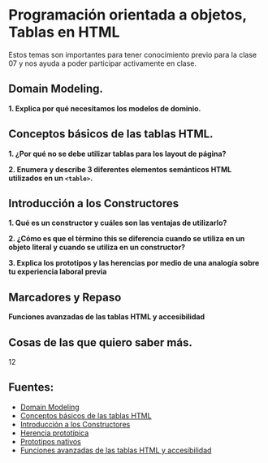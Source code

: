 # Programación orientada a objetos, Tablas en HTML
 Estos temas son importantes para tener conocimiento previo para la clase 07 y nos ayuda a poder participar activamente en clase.
## Domain Modeling.

**1. Explica por qué necesitamos los modelos de dominio.**

## Conceptos básicos de las tablas HTML.

**1. ¿Por qué no se debe utilizar tablas para los layout de página?**

**2. Enumera y describe 3 diferentes elementos semánticos HTML utilizados en un `<table>`.**

## Introducción a los Constructores

**1. Qué es un constructor y cuáles son las ventajas de utilizarlo?**

**2. ¿Cómo es que el término this se diferencia cuando se utiliza en un objeto literal y cuando se utiliza en un constructor?**

**3. Explica los prototipos y las herencias por medio de una analogía sobre tu experiencia laboral previa**

## Marcadores y Repaso

**Funciones avanzadas de las tablas HTML y accesibilidad**

## Cosas de las que quiero saber más.
12

## Fuentes:
+ [Domain Modeling](https://github.com/codefellows/domain_modeling#domain-modeling)
+ [Conceptos básicos de las tablas HTML](https://developer.mozilla.org/es/docs/Learn/HTML/Tables/Basics)
+ [Introducción a los Constructores](https://developer.mozilla.org/es/docs/Learn/JavaScript/Objects/Basics#introducing_constructors)
+ [Herencia prototípica](https://es.javascript.info/prototype-inheritance)
+ [Prototipos nativos](https://es.javascript.info/native-prototypes)
+ [Funciones avanzadas de las tablas HTML y accesibilidad](https://developer.mozilla.org/es/docs/Learn/HTML/Tables/Advanced)


